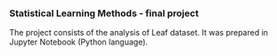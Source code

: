 ### Statistical Learning Methods - final project

The project consists of the analysis of Leaf dataset. It was prepared in Jupyter Notebook (Python language).

